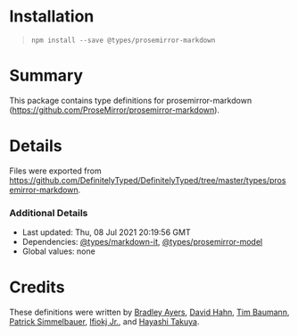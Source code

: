 # Installation
> `npm install --save @types/prosemirror-markdown`

# Summary
This package contains type definitions for prosemirror-markdown (https://github.com/ProseMirror/prosemirror-markdown).

# Details
Files were exported from https://github.com/DefinitelyTyped/DefinitelyTyped/tree/master/types/prosemirror-markdown.

### Additional Details
 * Last updated: Thu, 08 Jul 2021 20:19:56 GMT
 * Dependencies: [@types/markdown-it](https://npmjs.com/package/@types/markdown-it), [@types/prosemirror-model](https://npmjs.com/package/@types/prosemirror-model)
 * Global values: none

# Credits
These definitions were written by [Bradley Ayers](https://github.com/bradleyayers), [David Hahn](https://github.com/davidka), [Tim Baumann](https://github.com/timjb), [Patrick Simmelbauer](https://github.com/patsimm), [Ifiokj Jr.](https://github.com/ifiokjr), and [Hayashi Takuya](https://github.com/howyi).
